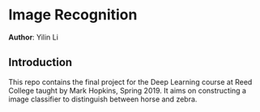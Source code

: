 # Image Recognition 

**Author**: Yilin Li 
## Introduction 
This repo contains the final project for the Deep Learning course at Reed College taught by Mark Hopkins, Spring 2019. It aims on constructing a image classifier to distinguish between horse and zebra.
